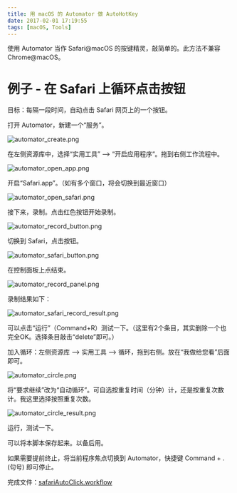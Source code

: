 ```yaml
---
title: 用 macOS 的 Automator 做 AutoHotKey
date: 2017-02-01 17:19:55
tags: [macOS, Tools]
---
```


使用 Automator 当作 Safari@macOS 的按键精灵，敲简单的。此方法不兼容 Chrome@macOS。

# 例子 - 在 Safari 上循环点击按钮
目标：每隔一段时间，自动点击 Safari 网页上的一个按钮。



打开 Automator，新建一个“服务”。

![automator_create.png](/images/automator/automator_create.png)

在左侧资源库中，选择“实用工具” —> “开启应用程序“。拖到右侧工作流程中。

![automator_open_app.png](/images/automator/automator_open_app.png)

开启“Safari.app”。（如有多个窗口，将会切换到最近窗口）

![automator_open_safari.png](/images/automator/automator_open_safari.png)

接下来，录制。点击红色按钮开始录制。

![automator_record_button.png](/images/automator/automator_record_button.png)

切换到 Safari，点击按钮。

![automator_safari_button.png](/images/automator/automator_safari_button.png)

在控制面板上点结束。

![automator_record_panel.png](/images/automator/automator_record_panel.png)

录制结果如下：

![automator_safari_record_result.png](/images/automator/automator_safari_record_result.png)

可以点击“运行”（Command+R）测试一下。（这里有2个条目，其实删除一个也完全OK。选择条目敲击“delete”即可。）

加入循环：左侧资源库 —> 实用工具 —> 循环，拖到右侧。放在“我做给您看”后面即可。

![automator_circle.png](/images/automator/automator_circle.png)

将“要求继续”改为“自动循环”。可自选按重复时间（分钟）计，还是按重复次数计。我这里选择按照重复次数。

![automator_circle_result.png](/images/automator/automator_circle_result.png)

运行，测试一下。

可以将本脚本保存起来。以备后用。

如果需要提前终止，将当前程序焦点切换到 Automator，快捷键 Command + .(句号) 即可停止。

完成文件：[safariAutoClick.workflow](/safariAutoClick.workflow)